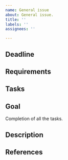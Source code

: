 ```yaml
---
name: General issue
about: General issue.
title: ''
labels: ''
assignees: ''

---
```


## Deadline

<!-- e.g., yyyy-MM-dd -->

## Requirements

<!--
e.g.,

All the following issues are resolved.

- #1
- #2
-->

## Tasks

<!--
e.g.,

- [ ] Task A
- [ ] Task B
-->

## Goal

Completion of all the tasks.

## Description

## References

<!--
e.g.,

- [Reference A](https://example.com/)
- #3
-->
